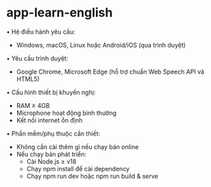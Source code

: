 # app-learn-english

•	Hệ điều hành yêu cầu:

  -	Windows, macOS, Linux hoặc Android/iOS (qua trình duyệt)
  
•	Yêu cầu trình duyệt:
  -	Google Chrome, Microsoft Edge (hỗ trợ chuẩn Web Speech API và HTML5)
  
•	Cấu hình thiết bị khuyến nghị:

  -	RAM ≥ 4GB
  -	Microphone hoạt động bình thường
  -	Kết nối internet ổn định
  
•	Phần mềm/phụ thuộc cần thiết:
  -	Không cần cài thêm gì nếu chạy bản online
  -	Nếu chạy bản phát triển:
    +	Cài Node.js ≥ v18
    +	Chạy npm install để cài dependency
    +	Chạy npm run dev hoặc npm run build & serve
